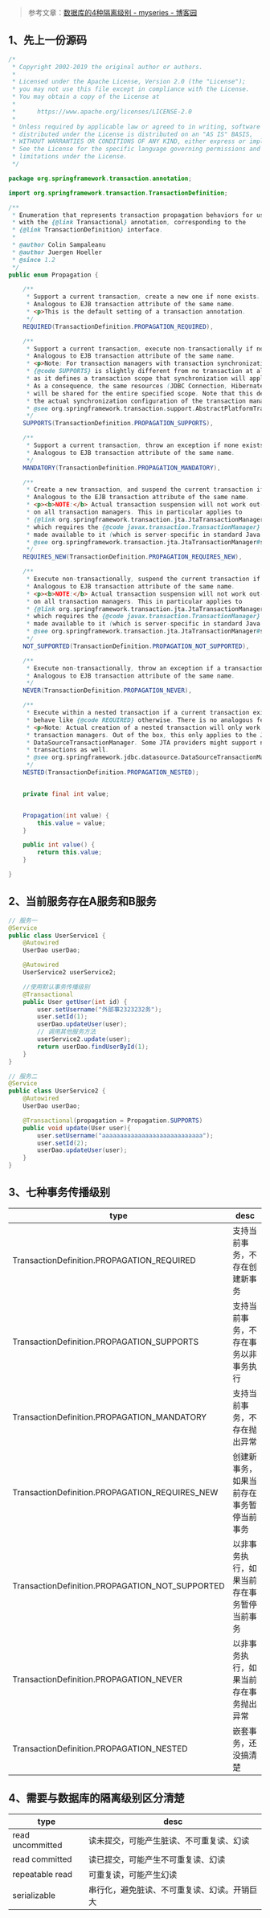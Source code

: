 > 参考文章：[数据库的4种隔离级别 - myseries - 博客园](https://www.cnblogs.com/myseries/p/10748912.html)

## 1、先上一份源码

```java
/*
 * Copyright 2002-2019 the original author or authors.
 *
 * Licensed under the Apache License, Version 2.0 (the "License");
 * you may not use this file except in compliance with the License.
 * You may obtain a copy of the License at
 *
 *      https://www.apache.org/licenses/LICENSE-2.0
 *
 * Unless required by applicable law or agreed to in writing, software
 * distributed under the License is distributed on an "AS IS" BASIS,
 * WITHOUT WARRANTIES OR CONDITIONS OF ANY KIND, either express or implied.
 * See the License for the specific language governing permissions and
 * limitations under the License.
 */

package org.springframework.transaction.annotation;

import org.springframework.transaction.TransactionDefinition;

/**
 * Enumeration that represents transaction propagation behaviors for use
 * with the {@link Transactional} annotation, corresponding to the
 * {@link TransactionDefinition} interface.
 *
 * @author Colin Sampaleanu
 * @author Juergen Hoeller
 * @since 1.2
 */
public enum Propagation {

	/**
	 * Support a current transaction, create a new one if none exists.
	 * Analogous to EJB transaction attribute of the same name.
	 * <p>This is the default setting of a transaction annotation.
	 */
	REQUIRED(TransactionDefinition.PROPAGATION_REQUIRED),

	/**
	 * Support a current transaction, execute non-transactionally if none exists.
	 * Analogous to EJB transaction attribute of the same name.
	 * <p>Note: For transaction managers with transaction synchronization,
	 * {@code SUPPORTS} is slightly different from no transaction at all,
	 * as it defines a transaction scope that synchronization will apply for.
	 * As a consequence, the same resources (JDBC Connection, Hibernate Session, etc)
	 * will be shared for the entire specified scope. Note that this depends on
	 * the actual synchronization configuration of the transaction manager.
	 * @see org.springframework.transaction.support.AbstractPlatformTransactionManager#setTransactionSynchronization
	 */
	SUPPORTS(TransactionDefinition.PROPAGATION_SUPPORTS),

	/**
	 * Support a current transaction, throw an exception if none exists.
	 * Analogous to EJB transaction attribute of the same name.
	 */
	MANDATORY(TransactionDefinition.PROPAGATION_MANDATORY),

	/**
	 * Create a new transaction, and suspend the current transaction if one exists.
	 * Analogous to the EJB transaction attribute of the same name.
	 * <p><b>NOTE:</b> Actual transaction suspension will not work out-of-the-box
	 * on all transaction managers. This in particular applies to
	 * {@link org.springframework.transaction.jta.JtaTransactionManager},
	 * which requires the {@code javax.transaction.TransactionManager} to be
	 * made available to it (which is server-specific in standard Java EE).
	 * @see org.springframework.transaction.jta.JtaTransactionManager#setTransactionManager
	 */
	REQUIRES_NEW(TransactionDefinition.PROPAGATION_REQUIRES_NEW),

	/**
	 * Execute non-transactionally, suspend the current transaction if one exists.
	 * Analogous to EJB transaction attribute of the same name.
	 * <p><b>NOTE:</b> Actual transaction suspension will not work out-of-the-box
	 * on all transaction managers. This in particular applies to
	 * {@link org.springframework.transaction.jta.JtaTransactionManager},
	 * which requires the {@code javax.transaction.TransactionManager} to be
	 * made available to it (which is server-specific in standard Java EE).
	 * @see org.springframework.transaction.jta.JtaTransactionManager#setTransactionManager
	 */
	NOT_SUPPORTED(TransactionDefinition.PROPAGATION_NOT_SUPPORTED),

	/**
	 * Execute non-transactionally, throw an exception if a transaction exists.
	 * Analogous to EJB transaction attribute of the same name.
	 */
	NEVER(TransactionDefinition.PROPAGATION_NEVER),

	/**
	 * Execute within a nested transaction if a current transaction exists,
	 * behave like {@code REQUIRED} otherwise. There is no analogous feature in EJB.
	 * <p>Note: Actual creation of a nested transaction will only work on specific
	 * transaction managers. Out of the box, this only applies to the JDBC
	 * DataSourceTransactionManager. Some JTA providers might support nested
	 * transactions as well.
	 * @see org.springframework.jdbc.datasource.DataSourceTransactionManager
	 */
	NESTED(TransactionDefinition.PROPAGATION_NESTED);


	private final int value;


	Propagation(int value) {
		this.value = value;
	}

	public int value() {
		return this.value;
	}

}

```

## 2、当前服务存在A服务和B服务

```java
// 服务一
@Service
public class UserService1 {
    @Autowired
    UserDao userDao;

    @Autowired
    UserService2 userService2;

    //使用默认事务传播级别
    @Transactional
    public User getUser(int id) {
        user.setUsername("外部事2323232务");
        user.setId(1);
        userDao.updateUser(user);
        // 调用其他服务方法
        userService2.update(user);
        return userDao.findUserById(1);
    }
}

// 服务二
@Service
public class UserService2 {
    @Autowired
    UserDao userDao;

    @Transactional(propagation = Propagation.SUPPORTS)
    public void update(User user){
        user.setUsername("aaaaaaaaaaaaaaaaaaaaaaaaaaaa");
        user.setId(2);
        userDao.updateUser(user);
    }
}

```

## 3、七种事务传播级别
| type                                            | desc                                       |
| ----------------------------------------------- | ------------------------------------------ |
| TransactionDefinition.PROPAGATION_REQUIRED      | 支持当前事务，不存在创建新事务             |
| TransactionDefinition.PROPAGATION_SUPPORTS      | 支持当前事务，不存在事务以非事务执行       |
| TransactionDefinition.PROPAGATION_MANDATORY     | 支持当前事务，不存在抛出异常               |
| TransactionDefinition.PROPAGATION_REQUIRES_NEW  | 创建新事务，如果当前存在事务暂停当前事务   |
| TransactionDefinition.PROPAGATION_NOT_SUPPORTED | 以非事务执行，如果当前存在事务暂停当前事务 |
| TransactionDefinition.PROPAGATION_NEVER         | 以非事务执行，如果当前存在事务抛出异常     |
| TransactionDefinition.PROPAGATION_NESTED        | 嵌套事务，还没搞清楚                       |

## 4、需要与数据库的隔离级别区分清楚
| type             | desc                                         |
| ---------------- | -------------------------------------------- |
| read uncommitted | 读未提交，可能产生脏读、不可重复读、幻读     |
| read committed   | 读已提交，可能产生不可重复读、幻读           |
| repeatable read  | 可重复读，可能产生幻读                       |
| serializable     | 串行化，避免脏读、不可重复读、幻读。开销巨大 |